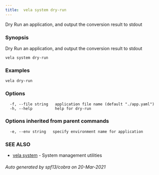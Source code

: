 ```yaml
---
title:  vela system dry-run
---
```


Dry Run an application, and output the conversion result to stdout

### Synopsis

Dry Run an application, and output the conversion result to stdout

```
vela system dry-run
```

### Examples

```
vela dry-run
```

### Options

```
  -f, --file string   application file name (default "./app.yaml")
  -h, --help          help for dry-run
```

### Options inherited from parent commands

```
  -e, --env string   specify environment name for application
```

### SEE ALSO

* [vela system](vela_system.md)	 - System management utilities

###### Auto generated by spf13/cobra on 20-Mar-2021
